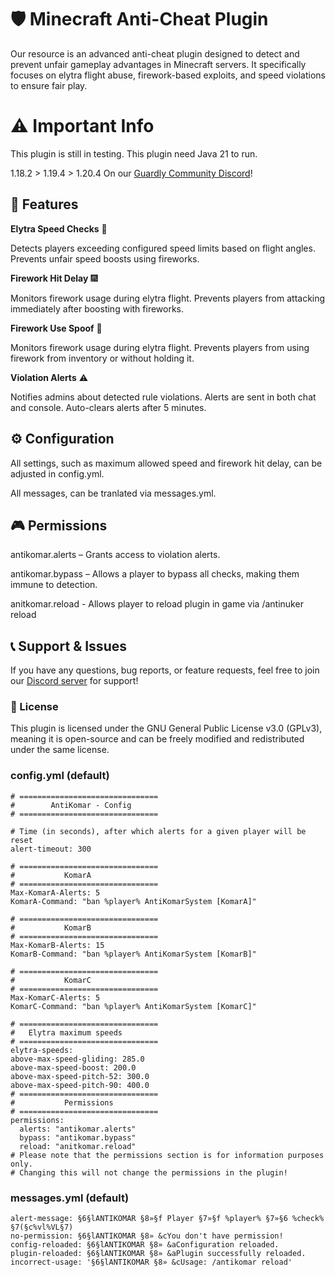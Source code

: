 # 🛡️ Minecraft Anti-Cheat Plugin
Our resource is an advanced anti-cheat plugin designed to detect and prevent unfair gameplay advantages in Minecraft servers. It specifically focuses on elytra flight abuse, firework-based exploits, and speed violations to ensure fair play.

# ⚠️ Important Info
This plugin is still in testing. This plugin need Java 21 to run. 

1.18.2 > 1.19.4 > 1.20.4 On our [Guardly Community Discord](https://discord.gg/guardly)!

## 🔧 **Features**
**Elytra Speed Checks** 🚀

Detects players exceeding configured speed limits based on flight angles.
Prevents unfair speed boosts using fireworks.

**Firework Hit Delay** 🎆

Monitors firework usage during elytra flight.
Prevents players from attacking immediately after boosting with fireworks.

**Firework Use Spoof** 🎒

Monitors firework usage during elytra flight.
Prevents players from using firework from inventory or without holding it.

**Violation Alerts** ⚠️

Notifies admins about detected rule violations.
Alerts are sent in both chat and console.
Auto-clears alerts after 5 minutes.

## ⚙️ **Configuration**
All settings, such as maximum allowed speed and firework hit delay, can be adjusted in config.yml.

All messages, can be tranlated via messages.yml.

## 🎮 **Permissions**
antikomar.alerts – Grants access to violation alerts.

antikomar.bypass – Allows a player to bypass all checks, making them immune to detection.

anitkomar.reload - Allows player to reload plugin in game via /antinuker reload

## 📞 Support & Issues
If you have any questions, bug reports, or feature requests, feel free to join our [Discord server](https://discord.gg/guardly) for support!

### 📜 License
This plugin is licensed under the GNU General Public License v3.0 (GPLv3), meaning it is open-source and can be freely modified and redistributed under the same license.

### config.yml (default)

```
# ===============================
#        AntiKomar - Config
# ===============================

# Time (in seconds), after which alerts for a given player will be reset
alert-timeout: 300

# ===============================
#           KomarA
# ===============================
Max-KomarA-Alerts: 5
KomarA-Command: "ban %player% AntiKomarSystem [KomarA]"

# ===============================
#           KomarB
# ===============================
Max-KomarB-Alerts: 15
KomarB-Command: "ban %player% AntiKomarSystem [KomarB]"

# ===============================
#           KomarC
# ===============================
Max-KomarC-Alerts: 5
KomarC-Command: "ban %player% AntiKomarSystem [KomarC]"

# ===============================
#   Elytra maximum speeds
# ===============================
elytra-speeds:
above-max-speed-gliding: 285.0
above-max-speed-boost: 200.0
above-max-speed-pitch-52: 300.0
above-max-speed-pitch-90: 400.0
# ===============================
#           Permissions
# ===============================
permissions:
  alerts: "antikomar.alerts"
  bypass: "antikomar.bypass"
  reload: "anitkomar.reload"
# Please note that the permissions section is for information purposes only.
# Changing this will not change the permissions in the plugin!
```

### messages.yml (default)

```
alert-message: §6§lANTIKOMAR §8»§f Player §7»§f %player% §7»§6 %check% §7(§c%vl%VL§7)
no-permission: §6§lANTIKOMAR §8» &cYou don't have permission!
config-reloaded: §6§lANTIKOMAR §8» &aConfiguration reloaded.
plugin-reloaded: §6§lANTIKOMAR §8» &aPlugin successfully reloaded.
incorrect-usage: '§6§lANTIKOMAR §8» &cUsage: /antikomar reload'

```
